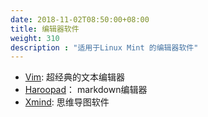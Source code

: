 ```yaml
---
date: 2018-11-02T08:50:00+08:00
title: 编辑器软件
weight: 310
description : "适用于Linux Mint 的编辑器软件"
---
```


* [Vim](vim.md): 超经典的文本编辑器
* [Haroopad](haroopad.md)： markdown编辑器
* [Xmind](xmind.md): 思维导图软件
